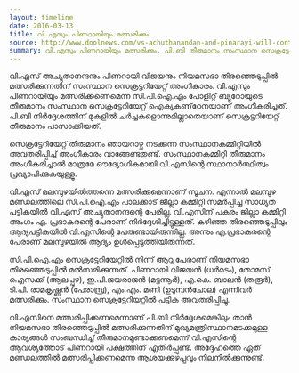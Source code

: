 ```yaml
---
layout: timeline
date: 2016-03-13
title: വി.എസും പിണറായിയും മത്സരിക്കും 
source: http://www.doolnews.com/vs-achuthanandan-and-pinarayi-will-context-in-election-385.html
summary: വി.എസും പിണറായിയും മത്സരിക്കും. പി.ബി തീരുമാനം സംസ്ഥാന സെക്രട്ടേറിയേറ്റ് അംഗീകരിച്ചു 
---
```


വി.എസ് അച്യുതാനന്ദനും പിണറായി വിജയനും നിയമസഭാ തിരഞ്ഞെടുപ്പില്‍ മത്സരിക്കുന്നതിന് സംസ്ഥാന സെക്രട്ടറിയേറ്റ് അംഗീകാരം. വി.എസും പിണറായിയും മത്സരിക്കണെമെന്ന സി.പി.ഐ.എം പോളിറ്റ് ബ്യൂറോയുടെ തീരുമാനം സംസ്ഥാന സെക്രട്ടേറിയേറ്റ് ഐക്യകണ്‌ഠേനയാണ് അംഗീകരിച്ചത്. പി.ബി നിര്‍ദ്ദേശത്തിന് മുകളില്‍ ചര്‍ച്ചകളൊന്നുമില്ലാതെയാണ് സെക്രട്ടറിയേറ്റ് തീരുമാനം പാസാക്കിയത്.

സെക്രട്ടേറിയേറ്റ് തീരുമാനം ഞായറാഴ്ച നടക്കുന്ന സംസ്ഥാനകമ്മിറ്റിയില്‍ അവതരിപ്പിച്ച് അംഗീകാരം വാങ്ങേണ്ടതുണ്ട്. സംസ്ഥാനകമ്മിറ്റി തീരുമാനം അംഗീകരിച്ചാല്‍ മാത്രമേ ഔദ്യോഗികമായി വി.എസിന്റെ സ്ഥാനാര്‍ത്ഥിത്വം പ്രഖ്യാപിക്കുകയുള്ളൂ.

വി.എസ് മലമ്പുഴയില്‍ത്തന്നെ മത്സരിക്കുമെന്നാണ് സൂചന. എന്നാല്‍ മലമ്പുഴ മണ്ഡലത്തിലെ സി.പി.ഐ.എം പാലക്കാട് ജില്ലാ കമ്മിറ്റി സമര്‍പ്പിച്ച സാധ്യത പട്ടികയില്‍ വി.എസ് അച്യുതാനന്ദന്റെ പേരില്ല. വി.എസിന് പകരം ജില്ലാ കമ്മിറ്റി അംഗം എ. പ്രഭാകരന്റെ പേരാണ് നിര്‍ദ്ദേശിച്ചിട്ടുള്ളത്. കഴിഞ്ഞ തിരഞ്ഞെടുപ്പിലും ആദ്യപട്ടികയില്‍ വി.എസിന്റെ പേരുണ്ടായിരുന്നില്ല. അന്നും എ.പ്രഭാകരന്റെ പേരാണ് മലമ്പുഴയില്‍ ആദ്യം ഉള്‍പ്പെടുത്തിയിരുന്നത്.

സി.പി.ഐ.എം സെക്രട്ടേറിയേറ്റില്‍ നിന്ന് ആറു പേരാണ് നിയമസഭാ തിരഞ്ഞെടുപ്പില്‍ മല്‍സരിക്കുന്നത്. പിണറായി വിജയന്‍ (ധര്‍മടം), തോമസ് ഐസക്ക് (ആലപ്പുഴ), ഇ.പി.ജയരാജന്‍ (മട്ടന്നൂര്‍), എ.കെ. ബാലന്‍ (തരൂര്‍), ടി.പി. രാമകൃഷ്ണന്‍ (പേരാമ്പ്ര), എം.എം. മണി (ഉടുമ്പന്‍ചോല) എന്നിവര്‍ മത്സരിക്കും. സംസ്ഥാന സെക്രട്ടേറിയറ്റില്‍ പട്ടിക അവതരിപ്പിച്ചു.

വി.എസിനെ മത്സരിപ്പിക്കണമെന്നാണ് പി.ബി നിര്‍ദ്ദേശമെങ്കിലും താന്‍ നിയമസഭാ തിരഞ്ഞെടുപ്പില്‍ മത്സരിക്കുന്നതിന് മുഖ്യമന്ത്രിസ്ഥാനമടക്കമുള്ള കാര്യങ്ങള്‍ സംബന്ധിച്ച് തീരുമാനമുണ്ടാക്കണമെന്ന് വി.എസിന്റെ ആവശ്യത്തോട് പിണറായി പക്ഷത്തിന് എതിര്‍പ്പുണ്ട്. അദ്ദേഹത്തെ ഏത് മണ്ഡലത്തില്‍ മത്സരിപ്പിക്കണമെന്ന ആശയക്കുഴപ്പവും നിലനില്‍ക്കുന്നുണ്ട്.

